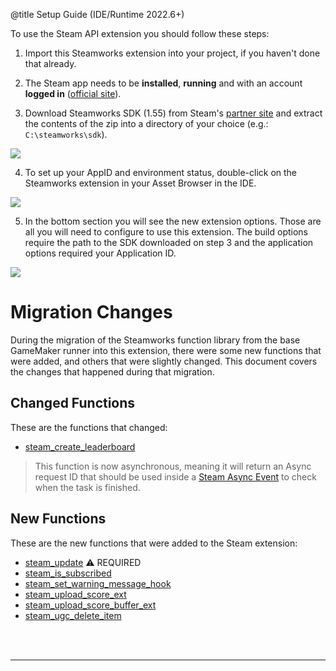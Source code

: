 @title Setup Guide (IDE/Runtime 2022.6+)

To use the Steam API extension you should follow these steps:

1. Import this Steamworks extension into your project, if you haven't done that already.

2. The Steam app needs to be **installed**, **running** and with an account **logged in** ([official site](https://store.steampowered.com/)).

3. Download Steamworks SDK (1.55) from Steam's [partner site](https://partner.steamgames.com/dashboard) and extract the contents of the zip into a directory of your choice (e.g.: `C:\steamworks\sdk`).

![](assets/steamworks_setup_sdk.jpg)

4. To set up your AppID and environment status, double-click on the Steamworks extension in your Asset Browser in the IDE.

![](assets/steamworks_setup_asset_browser.jpg)

5. In the bottom section you will see the new extension options. Those are all you will need to configure to use this extension. The build options require the path to the SDK downloaded on step 3 and the application options required your Application ID.

![](assets/steamworks_setup_ext_options.png)

# Migration Changes

  During the migration of the Steamworks function library from the base GameMaker runner into this extension, there were some new functions that were added, and others that were slightly changed. This document covers the changes that happened during that migration.

## Changed Functions

  These are the functions that changed:

* [steam_create_leaderboard](leaderboards.md#steam_create_leaderboard)

> This function is now asynchronous, meaning it will return an Async request ID that should be used inside a [Steam Async Event](https://manual-en.yoyogames.com/The_Asset_Editors/Object_Properties/Async_Events/Steam.htm) to check when the task is finished.

## New Functions

  These are the new functions that were added to the Steam extension:

* [steam_update](management.md#steam_update) :warning: REQUIRED
* [steam_is_subscribed](general.md#steam_is_subscribed)
* [steam_set_warning_message_hook](general.md#steam_set_warning_message_hook)
* [steam_upload_score_ext](leaderboards.md#steam_upload_score_ext)
* [steam_upload_score_buffer_ext](leaderboards.md#steam_upload_score_buffer_ext)
* [steam_ugc_delete_item](ugc.md#steam_ugc_delete_item)


<br><br>

---